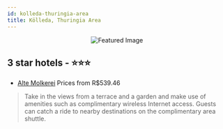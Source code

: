 ```yaml
---
id: kolleda-thuringia-area
title: Kölleda, Thuringia Area
---
```


<center><img src="https://i.travelapi.com/hotels/24000000/23510000/23504900/23504819/fa922e9c_z.jpg" alt="Featured Image" /></center>


##  3 star hotels - ⭐️⭐️⭐️

-    [Alte Molkerei](https://www.hurb.com/br/hotels/kolleda/alte-molkerei-JNP-JP379044?cmp=18055) Prices from R$539.46
   > Take in the views from a terrace and a garden and make use of amenities such as complimentary wireless Internet access. Guests can catch a ride to nearby destinations on the complimentary area shuttle.
